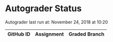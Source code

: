 # Autograder Status
Autograder last run at: November 24, 2018 at 10:20

| GitHub ID | Assignment | Graded Branch |
|-----------|------------|---------------|
